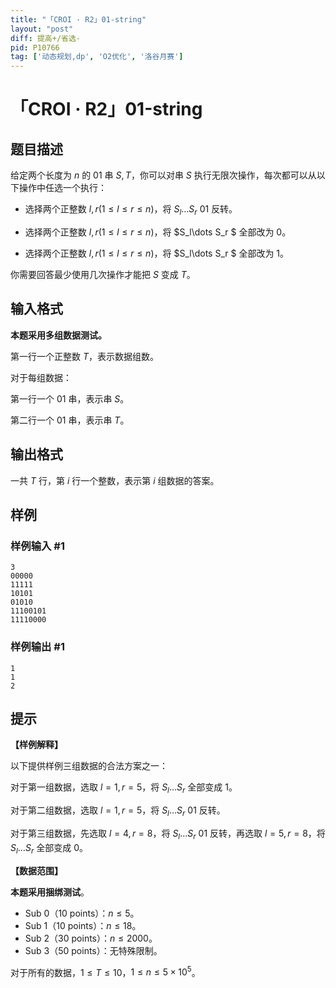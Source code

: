 ```yaml
---
title: "「CROI · R2」01-string"
layout: "post"
diff: 提高+/省选-
pid: P10766
tag: ['动态规划,dp', 'O2优化', '洛谷月赛']
---
```

# 「CROI · R2」01-string
## 题目描述

给定两个长度为 $n$ 的 $01$ 串 $S,T$，你可以对串 $S$ 执行无限次操作，每次都可以从以下操作中任选一个执行：

- 选择两个正整数 $l,r(1\le l\le r\le n)$，将 $S_l\dots S_r \ 01$ 反转。

- 选择两个正整数 $l,r(1\le l\le r\le n)$，将 $S_l\dots S_r $ 全部改为 $0$。

- 选择两个正整数 $l,r(1\le l\le r\le n)$，将 $S_l\dots S_r $ 全部改为 $1$。

你需要回答最少使用几次操作才能把 $S$ 变成 $T$。
## 输入格式

**本题采用多组数据测试。**

第一行一个正整数 $T$，表示数据组数。

对于每组数据：

第一行一个 $01$ 串，表示串 $S$。

第二行一个 $01$ 串，表示串 $T$。
## 输出格式

一共 $T$ 行，第 $i$ 行一个整数，表示第 $i$ 组数据的答案。
## 样例

### 样例输入 #1
```
3
00000
11111
10101
01010
11100101
11110000 
```
### 样例输出 #1
```
1
1
2
```
## 提示

**【样例解释】**

以下提供样例三组数据的合法方案之一：

对于第一组数据，选取 $l=1,r=5$，将 $S_l\dots S_r$ 全部变成 $1$。

对于第二组数据，选取 $l=1,r=5$，将 $S_l\dots S_r \ 01$ 反转。

对于第三组数据，先选取 $l=4,r=8$，将 $S_l\dots S_r$ $01$ 反转，再选取 $l=5,r=8$，将 $S_l\dots S_r$ 全部变成 $0$。

**【数据范围】**

**本题采用捆绑测试**。

- Sub 0（10 points）：$n\le 5$。
- Sub 1（10 points）：$n\le 18$。
- Sub 2（30 points）：$n\le 2000$。
- Sub 3（50 points）：无特殊限制。

对于所有的数据，$1\le T \le 10$，$1\le n\le 5\times 10^5$。

